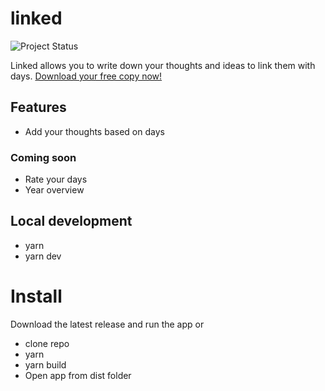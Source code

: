 # linked
![Project Status](https://img.shields.io/badge/🏷-v0.3.1-green)

Linked allows you to write down your thoughts and ideas to link them with days. [Download your free copy now!](https://github.com/muc-dev/linked/releases)

## Features
- Add your thoughts based on days

### Coming soon
- Rate your days
- Year overview

## Local development

- yarn
- yarn dev

# Install
Download the latest release and run the app or
- clone repo
- yarn
- yarn build
- Open app from dist folder
